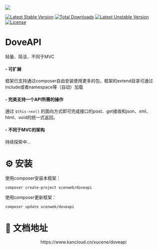 ![](http://dove.xcenadmin.top/DoveAPI.jpg)

[![Latest Stable Version](http://poser.pugx.org/xcenweb/doveapi/v)](https://packagist.org/packages/xcenweb/doveapi) [![Total Downloads](http://poser.pugx.org/xcenweb/doveapi/downloads)](https://packagist.org/packages/xcenweb/doveapi) [![Latest Unstable Version](http://poser.pugx.org/xcenweb/doveapi/v/unstable)](https://packagist.org/packages/xcenweb/doveapi) [![License](http://poser.pugx.org/xcenweb/doveapi/license)](https://packagist.org/packages/xcenweb/doveapi)

# DoveAPI

轻量、简洁、不同于MVC


####  - 可扩展

 框架已支持通过composer自由安装使用更多的包，框架的extend目录可通过include或者namespace等（自动）加载

####  - 完美支持一个API所需的操作

 通过 `$this->xx()` 的面向方式即可完成接口的post、get接收和json、xml、html、void的统一式返回。

####  - 不同于MVC的架构

 持续探索中...


# ⚙️ 安装

使用composer安装本框架：

```composer
composer create-project xcenweb/doveapi
```

使用composer更新框架：

```composer
composer update xcenweb/doveapi
```

# 📃 文档地址

<center>https://www.kancloud.cn/xucene/doveapi</center>

<!--# 💻 论坛

<center>http://bbs.xcenadmin.top/</center>

# 🌐 博客文章

<center>http://blog.xcenadmin.top/category/dove-api-farmwork/</center>-->
